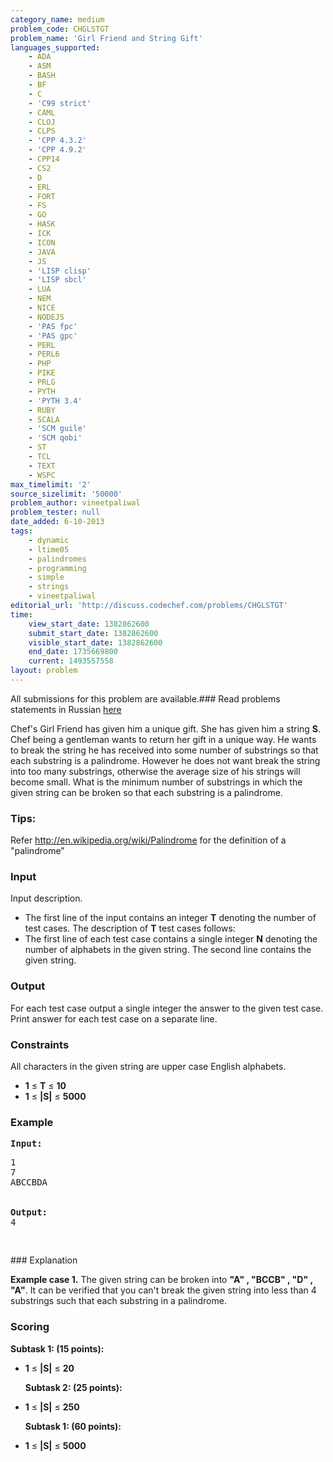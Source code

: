 ```yaml
---
category_name: medium
problem_code: CHGLSTGT
problem_name: 'Girl Friend and String Gift'
languages_supported:
    - ADA
    - ASM
    - BASH
    - BF
    - C
    - 'C99 strict'
    - CAML
    - CLOJ
    - CLPS
    - 'CPP 4.3.2'
    - 'CPP 4.9.2'
    - CPP14
    - CS2
    - D
    - ERL
    - FORT
    - FS
    - GO
    - HASK
    - ICK
    - ICON
    - JAVA
    - JS
    - 'LISP clisp'
    - 'LISP sbcl'
    - LUA
    - NEM
    - NICE
    - NODEJS
    - 'PAS fpc'
    - 'PAS gpc'
    - PERL
    - PERL6
    - PHP
    - PIKE
    - PRLG
    - PYTH
    - 'PYTH 3.4'
    - RUBY
    - SCALA
    - 'SCM guile'
    - 'SCM qobi'
    - ST
    - TCL
    - TEXT
    - WSPC
max_timelimit: '2'
source_sizelimit: '50000'
problem_author: vineetpaliwal
problem_tester: null
date_added: 6-10-2013
tags:
    - dynamic
    - ltime05
    - palindromes
    - programming
    - simple
    - strings
    - vineetpaliwal
editorial_url: 'http://discuss.codechef.com/problems/CHGLSTGT'
time:
    view_start_date: 1382862600
    submit_start_date: 1382862600
    visible_start_date: 1382862600
    end_date: 1735669800
    current: 1493557558
layout: problem
---
```

All submissions for this problem are available.###  Read problems statements in Russian [here](http://www.codechef.com/download/translated/LTIME05/russian/CHGLSTGT.pdf)

Chef's Girl Friend has given him a unique gift. She has given him a string **S**. Chef being a gentleman wants to return her gift in a unique way. He wants to break the string he has received into some number of substrings so that each substring is a palindrome. However he does not want break the string into too many substrings, otherwise the average size of his strings will become small. What is the minimum number of substrings in which the given string can be broken so that each substring is a palindrome.

### Tips: 

Refer <http://en.wikipedia.org/wiki/Palindrome> for the definition of a "palindrome"

### Input

Input description.

- The first line of the input contains an integer **T** denoting the number of test cases. The description of **T** test cases follows:
- The first line of each test case contains a single integer **N** denoting the number of alphabets in the given string. The second line contains the given string.

### Output

For each test case output a single integer the answer to the given test case. Print answer for each test case on a separate line.

### Constraints

All characters in the given string are upper case English alphabets.

- **1** ≤ **T** ≤ **10**
- **1** ≤ **|S|** ≤ **5000**

### Example

<pre><b>Input:</b>
<p>1 
7
ABCCBDA <br></br>
<b>Output:</b>
4</p>
</pre>### Explanation

**Example case 1.** The given string can be broken into **"A" , "BCCB" , "D" , "A"**. It can be verified that you can't break the given string into less than 4 substrings such that each substring in a palindrome.

###  Scoring 

  **Subtask 1: (15 points):**

- **1** ≤ **|S|** ≤ **20**

  **Subtask 2: (25 points):**

- **1** ≤ **|S|** ≤ **250**

  **Subtask 1: (60 points):**

- **1** ≤ **|S|** ≤ **5000**

